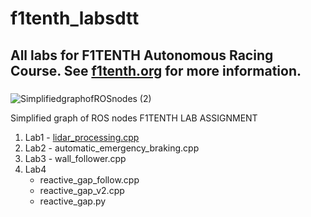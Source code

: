 # f1tenth_labsdtt
## All labs for F1TENTH Autonomous Racing Course. See [f1tenth.org](https://f1tenth.org/learn.html) for more information.
### 
![SimplifiedgraphofROSnodes (2)](https://user-images.githubusercontent.com/69444682/127967385-86c770c9-c32e-49d5-9a93-d8b14ffd4d60.png)

Simplified graph of ROS nodes
F1TENTH LAB ASSIGNMENT
1. Lab1 - [lidar_processing.cpp](https://github.com/Dieptranivsr/f1tenth_labsdtt/blob/main/f1tenth_simulator/node/lidar_processing.cpp)
2. Lab2 - automatic_emergency_braking.cpp
3. Lab3 - wall_follower.cpp
4. Lab4
   - reactive_gap_follow.cpp
   - reactive_gap_v2.cpp
   - reactive_gap.py
